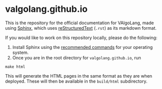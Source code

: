 # valgolang.github.io

This is the repository for the official documentation for VAlgoLang, made using [Sphinx](https://www.sphinx-doc.org/en/master/), which uses [reStructuredText](https://www.sphinx-doc.org/en/master/usage/restructuredtext/index.html) (`.rst`) as its markdown format.

If you would like to work on this repository locally, please do the following:

1. Install Sphinx using the [recommended commands](https://www.sphinx-doc.org/en/master/usage/installation.html) for your operating system. 
2. Once you are in the root directory for `valgolang.github.io`, run

```
make html
```

This will generate the HTML pages in the same format as they are when deployed. These will then be available in the `build/html` subdirectory.

